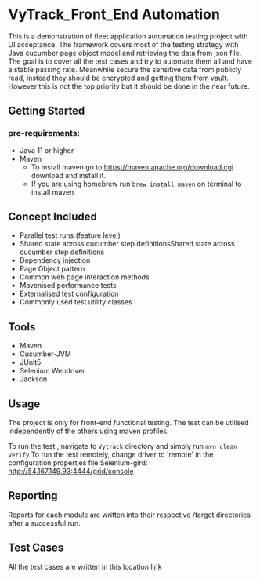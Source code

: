 # VyTrack_Front_End Automation
This is a demonstration of fleet application automation testing project with UI acceptance. The framework
covers most of the testing strategy with Java cucumber page object model and retrieving the data
from json file. The goal is to cover all the test cases and try to automate them all and have a
stable passing rate. Meanwhile secure the sensitive data from publicly read, instead 
they should be encrypted and getting them from vault. However this is not the top priority but it should
be done in the near future.


## Getting Started

### pre-requirements:
- Java 11 or higher
- Maven
    - To install maven go to https://maven.apache.org/download.cgi 
   download and install it.
    - If you are using homebrew run 
   ```brew install maven``` on terminal to install maven

## Concept Included
- Parallel test runs (feature level)
- Shared state across cucumber step definitionsShared state across cucumber step definitions
- Dependency injection
- Page Object pattern
- Common web page interaction methods
- Mavenised performance tests
- Externalised test configuration
- Commonly used test utility classes


## Tools
- Maven
- Cucumber-JVM
- JUnit5
- Selenium Webdriver
- Jackson


## Usage
The project is only for front-end functional testing. The test can be 
utilised independently of the others using maven profiles.

To run the test , navigate to ``Vytrack`` directory and simply run
``mvn clean verify``
To run the test remotely, change driver to 'remote' in the configuration.properties file
Selenium-gird: http://54.167.149.93:4444/grid/console
## Reporting
Reports for each module are written into their respective /target directories after a successful run.

## Test Cases
All the test cases are written in this location [link](https://docs.google.com/spreadsheets/d/1E9a5syBCIpWJbewapRCqp2eXGG2uRicorV7RJRL76Ek/edit#gid=0)







